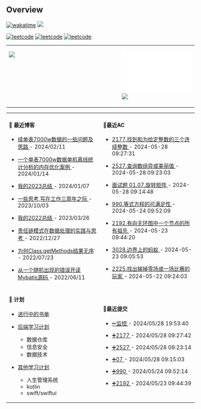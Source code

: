 
## Overview

[![wakatime](https://wakatime.com/badge/user/78591c59-95d5-4479-b2fc-988c35f31d59.svg)](https://wakatime.com/@78591c59-95d5-4479-b2fc-988c35f31d59) ![](https://gpvc.arturio.dev/0xcaffebabe)

[![leetcode](https://leetcode-badge.ismy.wang/ranking)](https://leetcode.cn/u/0xcaffebabe/) [![leetcode](https://leetcode-badge.ismy.wang/solved)](https://leetcode.cn/u/0xcaffebabe/) [![leetcode](https://leetcode-badge.ismy.wang/ac)](https://leetcode.cn/u/0xcaffebabe/)

<table border="0">
  <tr border="0">

  <td valign="top" width="60%">

  ![](https://github-readme-stats.vercel.app/api/wakatime?username=0xcaffebabe&layout=compact&langs_count=12&theme=dark&range=all_time)

  </td>

  <td valign="top" width="40%">

  ![](https://raw.githubusercontent.com/0xcaffebabe/github-stats/master/generated/overview.svg)
  ![](https://github-profile-summary-cards.vercel.app/api/cards/productive-time?username=0xcaffebabe&theme=github_dark&utcOffset=8)

  </td>
  </tr>

</table>

<table>

<tr>
<td valign="top" width="50%">

#### 📖 最近博客


* <a href="https://0xcaffebabe.github.io/%E5%A4%A7%E6%95%B0%E6%8D%AE/2024/02/11/%E7%BB%AD%E5%8D%95%E8%A1%A87000w%E6%95%B0%E6%8D%AE%E7%9A%84%E4%B8%80%E4%BA%9B%E9%97%AE%E9%A2%98%E5%8F%8A%E6%80%9D%E8%B7%AF.html" target="_blank"> 续单表7000w数据的一些问题及思路 </a> - 2024/02/11 

    
* <a href="https://0xcaffebabe.github.io/%E5%A4%A7%E6%95%B0%E6%8D%AE/2024/01/14/%E4%B8%80%E4%B8%AA%E5%8D%95%E8%A1%A87000w%E6%95%B0%E6%8D%AE%E5%8D%95%E6%9C%BA%E7%A6%BB%E7%BA%BF%E7%BB%9F%E8%AE%A1%E5%88%86%E6%9E%90%E7%9A%84%E5%86%85%E5%AD%98%E4%BC%98%E5%8C%96%E6%A1%88%E4%BE%8B.html" target="_blank"> 一个单表7000w数据单机离线统计分析的内存优化案例 </a> - 2024/01/14 

    
* <a href="https://0xcaffebabe.github.io/%E4%BA%BA%E7%94%9F/2024/01/07/%E6%88%91%E7%9A%842023%E6%80%BB%E7%BB%93.html" target="_blank"> 我的2023总结 </a> - 2024/01/07 

    
* <a href="https://0xcaffebabe.github.io/%E4%BA%BA%E7%94%9F/2023/10/03/%E4%B8%80%E4%BA%9B%E6%80%9D%E8%80%83,%E5%86%99%E5%9C%A8%E5%B7%A5%E4%BD%9C%E4%B8%89%E5%91%A8%E5%B9%B4%E4%B9%8B%E9%99%85.html" target="_blank"> 一些思考,写在工作三周年之际 </a> - 2023/10/03 

    
* <a href="https://0xcaffebabe.github.io/%E4%BA%BA%E7%94%9F/2023/03/26/%E6%88%91%E7%9A%842022%E6%80%BB%E7%BB%93.html" target="_blank"> 我的2022总结 </a> - 2023/03/26 

    
* <a href="https://0xcaffebabe.github.io/%E8%AE%BE%E8%AE%A1%E6%A8%A1%E5%BC%8F/2022/12/27/%E8%B4%A3%E4%BB%BB%E9%93%BE%E6%A8%A1%E5%BC%8F%E5%9C%A8%E6%95%B0%E6%8D%AE%E5%A4%84%E7%90%86%E7%9A%84%E5%AE%9E%E8%B7%B5%E4%B8%8E%E6%80%9D%E8%80%83.html" target="_blank"> 责任链模式在数据处理的实践与思考 </a> - 2022/12/27 

    
* <a href="https://0xcaffebabe.github.io/jvm/2022/07/23/%E4%B8%BA%E4%BD%95Class.getMethods%E7%BB%93%E6%9E%9C%E6%97%A0%E5%BA%8F.html" target="_blank"> 为何Class.getMethods结果无序 </a> - 2022/07/23 

    
* <a href="https://0xcaffebabe.github.io/java/2022/06/11/%E4%BB%8E%E4%B8%80%E4%B8%AA%E9%9A%8F%E6%9C%BA%E5%87%BA%E7%8E%B0%E7%9A%84%E9%94%99%E8%AF%AF%E5%BC%80%E8%AF%BBMybatis%E6%BA%90%E7%A0%81.html" target="_blank"> 从一个随机出现的错误开读Mybatis源码 </a> - 2022/06/11 

        

</td>

<td valign="top" width="50%">

#### 🔋最近AC


  * <a href="https://leetcode.cn/submissions/detail/535309623" target="_blank"> 2177.找到和为给定整数的三个连续整数 </a> - 2024-05-28 09:27:31 

    
  * <a href="https://leetcode.cn/submissions/detail/535308575" target="_blank"> 2527.查询数组异或美丽值 </a> - 2024-05-28 09:23:03 

    
  * <a href="https://leetcode.cn/submissions/detail/535306747" target="_blank"> 面试题 01.07.旋转矩阵 </a> - 2024-05-28 09:14:48 

    
  * <a href="https://leetcode.cn/submissions/detail/534362301" target="_blank"> 990.等式方程的可满足性 </a> - 2024-05-24 09:52:09 

    
  * <a href="https://leetcode.cn/submissions/detail/534087415" target="_blank"> 2192.有向无环图中一个节点的所有祖先 </a> - 2024-05-23 09:44:20 

    
  * <a href="https://leetcode.cn/submissions/detail/534079543" target="_blank"> 3028.边界上的蚂蚁 </a> - 2024-05-23 09:05:53 

    
  * <a href="https://leetcode.cn/submissions/detail/533799189" target="_blank"> 2225.找出输掉零场或一场比赛的玩家 </a> - 2024-05-22 09:24:03 

    

</td>

</tr>

<tr>

<td valign="top" width="50%">

#### 📝 计划

- [进行中的书单](https://github.com/users/0xcaffebabe/projects/4)


- [后端学习计划](https://github.com/users/0xcaffebabe/projects/1)
  - 数据仓库
  - 信息安全
  - 数据技术


- [其他学习计划](https://github.com/users/0xcaffebabe/projects/3)
  - 人生管理系统
  - kotlin
  - swift/swiftui


<td>

#### 🌴最近提交


  * <a href="https://github.com/0xcaffebabe/note/commit/86620b7aeaf14cd9f9f392c4fc8ee5a3f9be003c" target="_blank"> ✏监控 </a> - 2024/05/28 19:53:40 

    
  * <a href="https://github.com/0xcaffebabe/leetcode/commit/fba822fda653f104eae994449a942713135e9629" target="_blank"> ➕2177 </a> - 2024/05/28 09:27:42 

    
  * <a href="https://github.com/0xcaffebabe/leetcode/commit/2037b90028c42cb398342135a4729731218a3c74" target="_blank"> ➕2527 </a> - 2024/05/28 09:23:14 

    
  * <a href="https://github.com/0xcaffebabe/leetcode/commit/1f422dbb677e530fb5655dc4ab8197795439beee" target="_blank"> ➕07 </a> - 2024/05/28 09:15:03 

    
  * <a href="https://github.com/0xcaffebabe/leetcode/commit/6d12542a4c9923e8b580b8bc78741315a14beb36" target="_blank"> ➕990 </a> - 2024/05/24 09:52:14 

    
  * <a href="https://github.com/0xcaffebabe/leetcode/commit/32073818c4a10e6608b9a6471639c3a8a19187a1" target="_blank"> ➕2192 </a> - 2024/05/23 09:44:39 

    

</td>

</tr>

</table>


